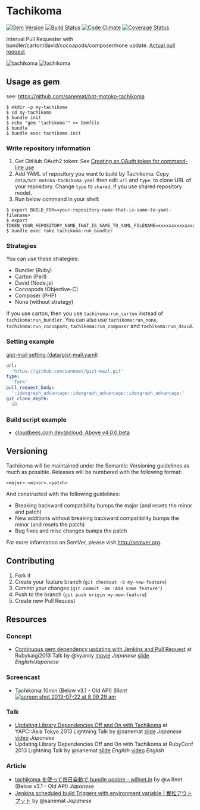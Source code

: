 # Tachikoma

[![Gem Version](http://img.shields.io/gem/v/tachikoma.svg?style=flat)](http://badge.fury.io/rb/tachikoma)
[![Build Status](http://img.shields.io/travis/sanemat/tachikoma/master.svg?style=flat)](https://travis-ci.org/sanemat/tachikoma)
[![Code Climate](http://img.shields.io/codeclimate/github/sanemat/tachikoma.svg?style=flat)](https://codeclimate.com/github/sanemat/tachikoma)
[![Coverage Status](http://img.shields.io/coveralls/sanemat/tachikoma/master.svg?style=flat)](https://coveralls.io/r/sanemat/tachikoma)

Interval Pull Requester with bundler/carton/david/cocoapods/composer/none update. [Actual pull request](https://github.com/mrtaddy/fenix-knight/pull/25)

![tachikoma](https://cloud.githubusercontent.com/assets/75448/4431995/1f7817e4-4681-11e4-8235-64df5c562496.gif 'tachikoma')
![tachikoma](https://cloud.githubusercontent.com/assets/75448/4431997/26649596-4681-11e4-8d9e-a456f570acd1.gif 'tachikoma')

## Usage as gem

see: https://github.com/sanemat/bot-motoko-tachikoma

```
$ mkdir -p my-tachikoma
$ cd my-tachikoma
$ bundle init
$ echo "gem 'tachikoma'" >> Gemfile
$ bundle
$ bundle exec tachikoma init
```
### Write repository information

1. Get GitHub OAuth2 token: See [Creating an OAuth token for command-line use](https://help.github.com/articles/creating-an-oauth-token-for-command-line-use)
2. Add YAML of repository you want to build by Tachikoma: Copy `data/bot-motoko-tachikoma.yaml` then edit `url` and `type`. to clone URL of your repository. Change `type` to `shared`, if you use shared repository model.
3. Run below command in your shell:

```
$ export BUILD_FOR=<your-repository-name-that-is-same-to-yaml-filename>
$ export TOKEN_YOUR_REPOSITORY_NAME_THAT_IS_SAME_TO_YAML_FILENAME=xxxxxxxxxxxxxxxxxxxxxxxxxxxxxxxxxxxxxxxx
$ bundle exec rake tachikoma:run_bundler
```

### Strategies

You can use these strategies:

- Bundler (Ruby)
- Carton (Perl)
- David (Node.js)
- Cocoapods (Objective-C)
- Composer (PHP)
- None (without strategy)

If you use carton, then you use `tachikoma:run_carton` instead of `tachikoma:run_bundler`.
You can also use `tachikoma:run_none`, `tachikoma:run_cocoapods`, `tachikoma:run_composer` and `tachikoma:run_david`.

### Setting example
[gist-mail setting (data/gist-mail.yaml)](https://github.com/sanemat/bot-motoko-tachikoma/blob/a47ceb8b88f8b6da8028e5c0b641b8a84c9c3505/data/gist-mail.yaml)

```yaml
url:
  'https://github.com/sanemat/gist-mail.git'
type:
  'fork'
pull_request_body:
  ':ideograph_advantage::ideograph_advantage::ideograph_advantage:'
git_clone_depth:
  50
```

### Build script example
- [cloudbees.com dev@cloud: Above v4.0.0.beta](https://gist.github.com/sanemat/5859031/aa1966a46a7c00ed975b487f423c36b8ae5b976d)

## Versioning

Tachikoma will be maintained under the Semantic Versioning guidelines as much as possible. Releases will be numbered with the following format:

`<major>.<minor>.<patch>`

And constructed with the following guidelines:

* Breaking backward compatibility bumps the major (and resets the minor and patch)
* New additions without breaking backward compatibility bumps the minor (and resets the patch)
* Bug fixes and misc changes bumps the patch

For more information on SemVer, please visit http://semver.org.

## Contributing

1. Fork it
2. Create your feature branch (`git checkout -b my-new-feature`)
3. Commit your changes (`git commit -am 'Add some feature'`)
4. Push to the branch (`git push origin my-new-feature`)
5. Create new Pull Request

## Resources

### Concept
- [Continuous gem dependency updating with Jenkins and Pull Request](http://rubykaigi.org/2013/talk/S72)
at Rubykaigi2013 Talk
by @kyanny
[movie](http://vimeo.com/68300423) _Japanese_
[slide](https://speakerdeck.com/kyanny/continuous-gem-dependency-updating-with-jenkins-and-pull-request) _English/Japanese_

### Screencast
- Tachikoma 10min (Below v3.1 - Old API) _Silent_
[![screen shot 2013-07-22 at 8 09 29 am](https://f.cloud.github.com/assets/75448/832475/b0ce829a-f25a-11e2-8984-521dbe7d838e.png)](https://vimeo.com/70733613)

### Talk
- [Updating Library Dependencies Off and On with Tachikoma](http://yapcasia.org/2013/talk/show/f7fe8ed4-1bcd-11e3-93a2-f74c6aeab6a4)
at YAPC::Asia Tokyo 2013 Lightning Talk
by @sanemat
[slide](https://gist.github.com/sanemat/6605029) _Japanese_
[video](http://www.youtube.com/watch?v=IAoJzxBzOok) _Japanese_
- Updating Library Dependencies Off and On with Tachikoma
at RubyConf 2013 Lightning Talk
by @sanemat
[slide](https://gist.github.com/sanemat/7374944) _English_
[video](http://www.youtube.com/watch?v=gJOkpP__dY4#t=5393) _English_

### Article
- [tachikoma を使って毎日自動で bundle update - willnet.in](http://willnet.in/111)
by @willnet (Below v3.1 - Old API) _Japanese_
- [Jenkins scheduled build Triggers with environment variable | 實松アウトプット](https://sanematsu.wordpress.com/2013/08/17/jenkins-scheduled-build-triggers-with-environment-variable/)
by @sanemat _Japanese_
